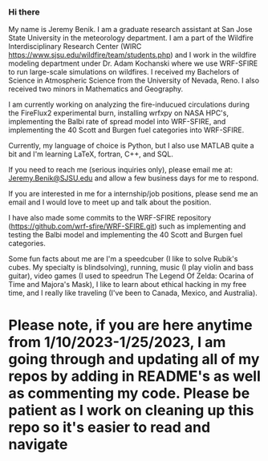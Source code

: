 ### Hi there

My name is Jeremy Benik. I am a graduate research assistant at San Jose State University in the meteorology department. I am a part of the Wildfire Interdisciplinary Research Center (WIRC https://www.sjsu.edu/wildfire/team/students.php) and I work in the wildfire modeling department under Dr. Adam Kochanski where we use WRF-SFIRE to run large-scale simulations on wildfires. I received my Bachelors of Science in Atmospheric Science from the University of Nevada, Reno. I also received two minors in Mathematics and Geography. 

I am currently working on analyzing the fire-inducued circulations during the FireFlux2 experimental burn, installing wrfxpy on NASA HPC's, implementing the Balbi rate of spread model into WRF-SFIRE, and implementing the 40 Scott and Burgen fuel categories into WRF-SFIRE. 

Currently, my language of choice is Python, but I also use MATLAB quite a bit and I'm learning LaTeX, fortran, C++, and SQL. 

If you need to reach me (serious inquiries only), please email me at: Jeremy.Benik@SJSU.edu and allow a few business days for me to respond. 

If you are interested in me for a internship/job positions, please send me an email and I would love to meet up and talk about the position. 

I have also made some commits to the WRF-SFIRE repository (https://github.com/wrf-sfire/WRF-SFIRE.git) such as implementing and testing the Balbi model and implementing the 40 Scott and Burgen fuel categories. 

Some fun facts about me are I'm a speedcuber (I like to solve Rubik's cubes. My specialty is blindsolving), running, music (I play violin and bass guitar), video games (I used to speedrun The Legend Of Zelda: Ocarina of Time and Majora's Mask), I like to learn about ethical hacking in my free time, and I really like traveling (I've been to Canada, Mexico, and Australia). 

# Please note, if you are here anytime from 1/10/2023-1/25/2023, I am going through and updating all of my repos by adding in README's as well as commenting my code. Please be patient as I work on cleaning up this repo so it's easier to read and navigate

<!--
**Jeremy-Benik/Jeremy-Benik** is a ✨ _special_ ✨ repository because its `README.md` (this file) appears on your GitHub profile.

Here are some ideas to get you started:

- 🔭 I’m currently working on ...
- 🌱 I’m currently learning ...
- 👯 I’m looking to collaborate on ...
- 🤔 I’m looking for help with ...
- 💬 Ask me about ...
- 📫 How to reach me: ...
- 😄 Pronouns: ...
- ⚡ Fun fact: ...
-->
